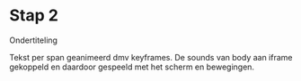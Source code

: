 # Stap 2
Ondertiteling

Tekst per span geanimeerd dmv keyframes. De sounds van body aan iframe gekoppeld en daardoor gespeeld met het scherm en bewegingen.
